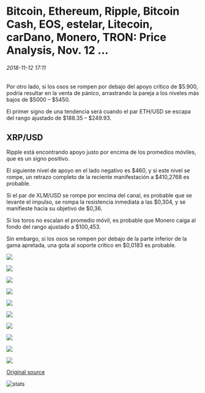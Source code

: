 # Bitcoin, Ethereum, Ripple, Bitcoin Cash, EOS, estelar, Litecoin, carDano, Monero, TRON: Price Analysis, Nov. 12 ...

###### 2018-11-12 17:11

Por otro lado, si los osos se rompen por debajo del apoyo crítico de $5.900, podría resultar en la venta de pánico, arrastrando la pareja a los niveles más bajos de $5000 – $5450.

El primer signo de una tendencia será cuando el par ETH/USD se escapa del rango ajustado de $188.35 – $249.93.

## XRP/USD

Ripple está encontrando apoyo justo por encima de los promedios móviles, que es un signo positivo.

El siguiente nivel de apoyo en el lado negativo es $460, y si este nivel se rompe, un retrazo completo de la reciente manifestación a $410,2768 es probable.

Si el par de XLM/USD se rompe por encima del canal, es probable que se levante el impulso, se rompa la resistencia inmediata a las $0,304, y se manifieste hacia su objetivo de $0,36.

Si los toros no escalan el promedio móvil, es probable que Monero caiga al fondo del rango ajustado a $100,453.

Sin embargo, si los osos se rompen por debajo de la parte inferior de la gama apretada, una gota al soporte crítico en $0,0183 es probable.

![](https://s3.cointelegraph.com/storage/uploads/view/04547edac43fd7e991c2cd7a8ee63298.png)

![](https://s3.cointelegraph.com/storage/uploads/view/89187acd47e82c574e7b0aa30689f45f.png)

![](https://s3.cointelegraph.com/storage/uploads/view/1a8e7a1c20210ea2a021fc1763d217d9.png)

![](https://s3.cointelegraph.com/storage/uploads/view/ff8b60b5d67c0b6c93a9720330cc9eb6.png)

![](https://s3.cointelegraph.com/storage/uploads/view/28cfb94253b3933b9e1bd2479861fc29.png)

![](https://s3.cointelegraph.com/storage/uploads/view/d1f7646d22ee915ea3d0f99ebc1efbbe.png)

![](https://s3.cointelegraph.com/storage/uploads/view/9c866708abc2740207def3e1354ccad8.png)

![](https://s3.cointelegraph.com/storage/uploads/view/a26ad6b354bdd7dadafb12e8490a482e.png)

![](https://s3.cointelegraph.com/storage/uploads/view/9e6b5c68fe97df06ba60f37f78b50f9d.png)

![](https://s3.cointelegraph.com/storage/uploads/view/37f534ab19dfc3ab7fbed85b0d704258.png)

[Original source](https://cointelegraph.com/news/bitcoin-ethereum-ripple-bitcoin-cash-eos-stellar-litecoin-cardano-monero-tron-price-analysis-nov-12)

![stats](https://c.statcounter.com/11760860/0/a89fa40b/1/ "stats")